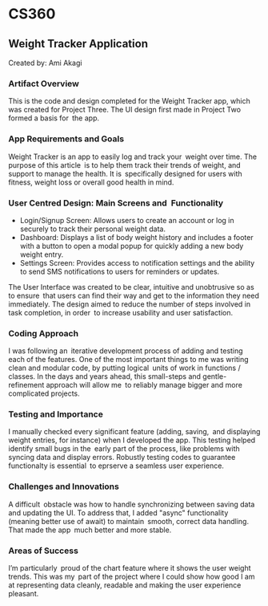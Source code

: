 # CS360

## Weight Tracker Application

Created by: Ami Akagi



### Artifact Overview

This is the code and design completed for the Weight Tracker app, which was created for Project Three. The UI design first made in Project Two formed a basis for the app.


### App Requirements and Goals

Weight Tracker is an app to easily log and track your weight over time. The purpose of this article is to help them track their trends of weight, and support to manage the health. It is specifically designed for users with fitness, weight loss or overall good health in mind.

### User Centred Design: Main Screens and Functionality
- Login/Signup Screen: Allows users to create an account or log in securely to track their personal weight data.
- Dashboard: Displays a list of body weight history and includes a footer with a button to open a modal popup for quickly adding a new body weight entry.
- Settings Screen: Provides access to notification settings and the ability to send SMS notifications to users for reminders or updates.

The User Interface was created to be clear, intuitive and unobtrusive so as to ensure that users can find their way and get to the information they need immediately. The design aimed to reduce the number of steps involved in task completion, in order to increase usability and user satisfaction.

### Coding Approach
I was following an iterative development process of adding and testing each of the features. One of the most important things to me was writing clean and modular code, by putting logical units of work in functions / classes. In the days and years ahead, this small-steps and gentle-refinement approach will allow me to reliably manage bigger and more complicated projects.

### Testing and Importance
I manually checked every significant feature (adding, saving, and displaying weight entries, for instance) when I developed the app. This testing helped identify small bugs in the early part of the process, like problems with syncing data and display errors. Robustly testing codes to guarantee functionalty is essential to eprserve a seamless user experience.

### Challenges and Innovations
A difficult obstacle was how to handle synchronizing between saving data and updating the UI. To address that, I added "async" functionality (meaning better use of await) to maintain smooth, correct data handling. That made the app much better and more stable.

### Areas of Success
I’m particularly proud of the chart feature where it shows the user weight trends. This was my part of the project where I could show how good I am at representing data cleanly, readable and making the user experience pleasant.
